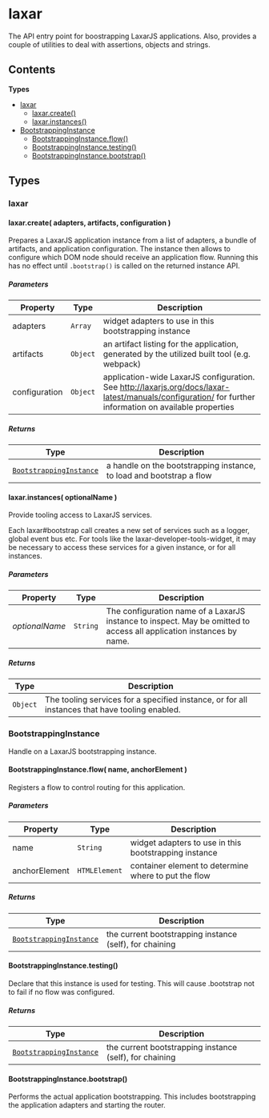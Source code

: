 
# <a id="laxar"></a>laxar

The API entry point for boostrapping LaxarJS applications.
Also, provides a couple of utilities to deal with assertions, objects and strings.

## Contents

**Types**

- [laxar](#laxar)
  - [laxar.create()](#laxar.create)
  - [laxar.instances()](#laxar.instances)
- [BootstrappingInstance](#BootstrappingInstance)
  - [BootstrappingInstance.flow()](#BootstrappingInstance.flow)
  - [BootstrappingInstance.testing()](#BootstrappingInstance.testing)
  - [BootstrappingInstance.bootstrap()](#BootstrappingInstance.bootstrap)

## Types

### <a id="laxar"></a>laxar

#### <a id="laxar.create"></a>laxar.create( adapters, artifacts, configuration )

Prepares a LaxarJS application instance from a list of adapters, a bundle of artifacts, and application
configuration. The instance then allows to configure which DOM node should receive an application flow.
Running this has no effect until `.bootstrap()` is called on the returned instance API.

##### Parameters

| Property | Type | Description |
| -------- | ---- | ----------- |
| adapters | `Array` |  widget adapters to use in this bootstrapping instance |
| artifacts | `Object` |  an artifact listing for the application, generated by the utilized built tool (e.g. webpack) |
| configuration | `Object` |  application-wide LaxarJS configuration. See http://laxarjs.org/docs/laxar-latest/manuals/configuration/ for further information on available properties |

##### Returns

| Type | Description |
| ---- | ----------- |
| [`BootstrappingInstance`](#BootstrappingInstance) |  a handle on the bootstrapping instance, to load and bootstrap a flow |

#### <a id="laxar.instances"></a>laxar.instances( optionalName )

Provide tooling access to LaxarJS services.

Each laxar#bootstrap call creates a new set of services such as a logger, global event bus etc. For tools
like the laxar-developer-tools-widget, it may be necessary to access these services for a given instance,
or for all instances.

##### Parameters

| Property | Type | Description |
| -------- | ---- | ----------- |
| _optionalName_ | `String` |  The configuration name of a LaxarJS instance to inspect. May be omitted to access all application instances by name. |

##### Returns

| Type | Description |
| ---- | ----------- |
| `Object` |  The tooling services for a specified instance, or for all instances that have tooling enabled. |

### <a id="BootstrappingInstance"></a>BootstrappingInstance

Handle on a LaxarJS bootstrapping instance.

#### <a id="BootstrappingInstance.flow"></a>BootstrappingInstance.flow( name, anchorElement )

Registers a flow to control routing for this application.

##### Parameters

| Property | Type | Description |
| -------- | ---- | ----------- |
| name | `String` |  widget adapters to use in this bootstrapping instance |
| anchorElement | `HTMLElement` |  container element to determine where to put the flow |

##### Returns

| Type | Description |
| ---- | ----------- |
| [`BootstrappingInstance`](#BootstrappingInstance) |  the current bootstrapping instance (self), for chaining |

#### <a id="BootstrappingInstance.testing"></a>BootstrappingInstance.testing()

Declare that this instance is used for testing.
This will cause .bootstrap not to fail if no flow was configured.

##### Returns

| Type | Description |
| ---- | ----------- |
| [`BootstrappingInstance`](#BootstrappingInstance) |  the current bootstrapping instance (self), for chaining |

#### <a id="BootstrappingInstance.bootstrap"></a>BootstrappingInstance.bootstrap()

Performs the actual application bootstrapping.
This includes bootstrapping the application adapters and starting the router.
